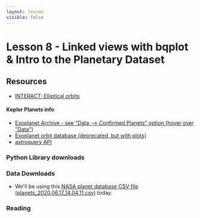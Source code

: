 ```yaml
---
layout: lesson
visible: false
---
```


# Lesson 8 - Linked views with bqplot & Intro to the Planetary Dataset

## Resources

 * <a href="https://www.khanacademy.org/partner-content/nasa/measuringuniverse/orbital-mechanics/pi/interact-elliptical-orbits">INTERACT: Elliptical orbits</a><script src="https://www.khanacademy.org/nasa/interact-elliptical-orbits/Interactive:x38ed057631800121/embed.js?editor=yes&buttons=yes&author=yes&embed=yes"></script>

#### Kepler Planets info

 * [Exoplanet Archive - see "Data --> Confirmed Planets" option (hover over "Data")](https://exoplanetarchive.ipac.caltech.edu/)
 * [Exoplanet orbit database (deprecated, but with plots)](http://exoplanets.org/)
 * [astroquery API](https://astroquery.readthedocs.io/en/latest/exoplanet_orbit_database/exoplanet_orbit_database.html)


### Python Library downloads


### Data Downloads

 * We'll be using this <a href="https://jnaiman.github.io/csci-p-14110_su2020/lesson08/planets_2020.06.17_14.04.11.csv" download>NASA planet database CSV file (planets\_2020.06.17\_14.04.11.csv)</a> today.


### Reading

